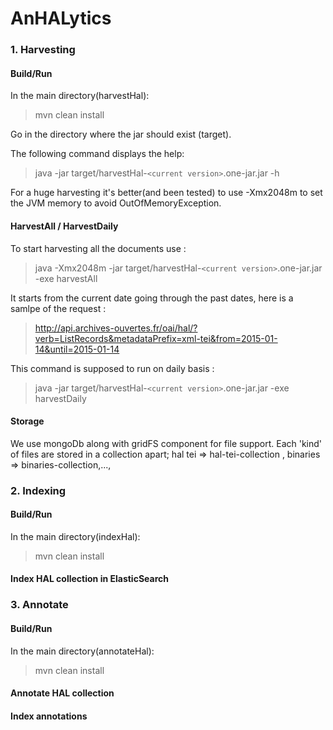 # AnHALytics

### 1. Harvesting
#### Build/Run
In the main directory(harvestHal):

>mvn clean install

Go in the directory where the jar should exist (target).

The following command displays the help:

>java -jar target/harvestHal-```<current version>```.one-jar.jar -h

For a huge harvesting it's better(and been tested) to use -Xmx2048m to set the JVM memory to avoid OutOfMemoryException.

#### HarvestAll / HarvestDaily
To start harvesting all the documents use :

>java -Xmx2048m -jar target/harvestHal-```<current version>```.one-jar.jar -exe harvestAll

It starts from the current date going through the past dates, here is a samlpe of the request :

>http://api.archives-ouvertes.fr/oai/hal/?verb=ListRecords&metadataPrefix=xml-tei&from=2015-01-14&until=2015-01-14


This command is supposed to run on daily basis :

>java -jar target/harvestHal-```<current version>```.one-jar.jar -exe harvestDaily

#### Storage
We use mongoDb along with gridFS component for file support.
Each 'kind' of files are stored in a collection apart; hal tei => hal-tei-collection , binaries => binaries-collection,..., 

<!-- other additional collections may be added (authors, institutions....) -->



### 2. Indexing
#### Build/Run
In the main directory(indexHal):

>mvn clean install

#### Index HAL collection in ElasticSearch


### 3. Annotate
#### Build/Run
In the main directory(annotateHal):

>mvn clean install

#### Annotate HAL collection


#### Index annotations





